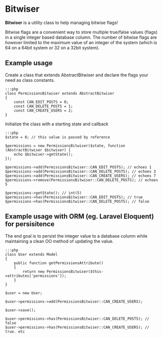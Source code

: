 Bitwiser
========

**Bitwiser** is a utility class to help managing bitwise flags!

Bitwise flags are a convenient way to store multiple true/false values (flags) in a single integer based database column. The number of bitwise flags are *however* limited to the maximum value of an integer of the system (which is 64 on a 64bit system or 32 on a 32bit system).

Example usage
-------------

Create a class that extends AbstractBitwiser and declare the flags your need as class constants.

```
:::php
class PermissionsBitwiser extends AbstractBitwiser
{
    const CAN_EDIT_POSTS = 0;
    const CAN_DELETE_POSTS = 1;
    const CAN_CREATE_USERS = 2;
}
```

Initialize the class with a starting state and callback

```
:::php
$state = 0; // this value is passed by reference

$permissions = new PermissionsBitwiser($state, function (AbstractBitwiser $bitwiser) {
	echo $bitwiser->getState();
});

$permissions->add(PermissionsBitwiser::CAN_EDIT_POSTS); // echoes 1
$permissions->add(PermissionsBitwiser::CAN_DELETE_POSTS); // echoes 3
$permissions->add(PermissionsBitwiser::CAN_CREATE_USERS); // echoes 7
$permissions->remove(PermissionsBitwiser::CAN_DELETE_POSTS); // echoes 5

$permissions->getState(); // int(5)
$permissions->has(PermissionsBitwiser::CAN_EDIT_POSTS); // true
$permissions->has(PermissionsBitwiser::CAN_DELETE_POSTS); // false

```

Example usage with ORM (eg. Laravel Eloquent) for persisitence 
--------------
The end goal is to persist the integer value to a database column while maintaining a clean OO method of updating the value.

```
:::php
class User extends Model
{
    public function getPermissionsAttribute()
    {
        return new PermissionsBitwiser($this->attributes['permissions']);
    }
}

$user = new User;

$user->permissions->add(PermissionsBitwiser::CAN_CREATE_USERS);

$user->save();

$user->permissions->has(PermissionsBitwiser::CAN_DELETE_POSTS); // false
$user->permissions->has(PermissionsBitwiser::CAN_CREATE_USERS); // true. etc


```


